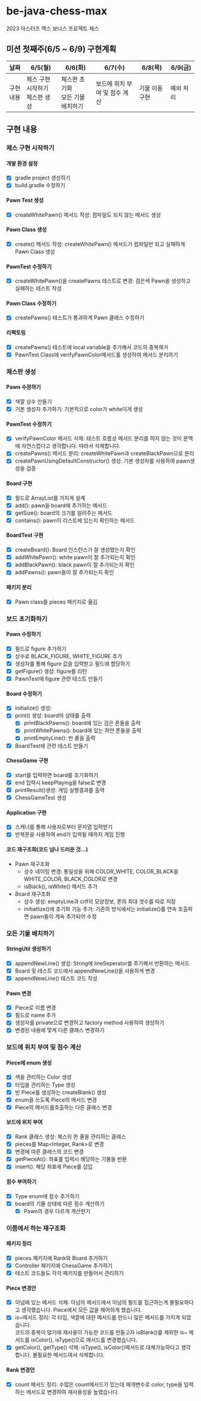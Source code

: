 # be-java-chess-max
2023 마스터즈 맥스 보너스 프로젝트 체스

## 미션 첫째주(6/5 ~ 6/9) 구현계획
| 날짜    | 6/5(월)                | 6/6(화)                | 6/7(수)            |6/8(목)|6/9(금)|
|-------|-----------------------|-----------------------|-------------------|---|---|
| 구현 내용 | 체스 구현 시작하기<br>체스판 생성 | 체스판 초기화<br>모든 기물 배치하기 | 보드에 위치 부여 및 점수 계산 |기물 이동 구현|예외 처리|

## 구현 내용
### 체스 구현 시작하기
#### 개발 환경 설정
  - [x] gradle project 생성하기
  - [x] build.gradle 수정하기 
#### Pawn Test 생성
  - [x] createWhitePawn() 메서드 작성: 컴파일도 되지 않는 메서드 생성
#### Pawn Class 생성
  - [x] create() 메서드 작성: createWhitePawn() 메서드가 컴파일만 되고 실패하게 Pawn Class 생성
#### PawnTest 수정하기
  - [x] createWhitePawn()을 createPawns 테스트로 변경: 검은색 Pawn을 생성하고 실패하는 테스트 작성
#### Pawn Class 수정하기
  - [x] createPawns() 테스트가 통과하게 Pawn 클래스 수정하기
#### 리팩토링
  - [x] createPawns() 테스트에 local variable을 추가해서 코드의 중복제거
  - [x] PawnTest Class에 verifyPawnColor메서드를 생성하여 메서드 분리하기

### 체스판 생성
#### Pawn 수정하기
  - [x] 색깔 상수 만들기 
  - [x] 기본 생성자 추가하기: 기본적으로 color가 white이게 생성
#### PawnTest 수정하기
  - [x] verifyPawnColor 메서드 삭제: 테스트 흐름상 메서드 분리를 하지 않는 것이 문맥에 자연스럽다고 생각합니다. 따라서 삭제합니다.
  - [x] createPawns() 메서드 분리: createWhitePawn과 createBlackPawn으로 분리
  - [x] createPawnUsingDefaultConstructor() 생성: 기본 생성자를 사용하여 pawn생성을 검증
#### Board 구현
  - [x] 필드로 ArrayList를 가지게 설계
  - [x] add(): pawn을 board에 추가하는 메서드
  - [x] getSize(): board의 크기를 알려주는 메서드
  - [x] contains(): pawn이 리스트에 있는지 확인하는 메서드
#### BoardTest 구현
  - [x] createBoard(): Board 인스턴스가 잘 생성됐는지 확인
  - [x] addWhitePawn(): white pawn이 잘 추가되는지 확인
  - [x] addBlackPawn(): black pawn이 잘 추가되는지 확인
  - [x] addPawns(): pawn들이 잘 추가되는지 확인
#### 패키지 분리
  - [x] Pawn class를 pieces 패키지로 옮김

### 보드 초기화하기
#### Pawn 수정하기
  - [x] 필드로 figure 추가하기
  - [x] 상수로 BLACK_FIGURE, WHITE_FIGURE 추가
  - [x] 생성자를 통해 figure 값을 입력받고 필드에 할당하기
  - [x] getFigure() 생성: figure를 리턴
  - [x] PawnTest에 figure 관련 테스트 만들기
#### Board 수정하기
  - [x] initialize() 생성: 
  - [x] print() 생성: board의 상태를 출력
    - [x] printBlackPawns(): board에 있는 검은 폰들을 출력
    - [x] printWhitePawns(): board에 있는 하얀 폰들을 출력
    - [x] printEmptyLine(): 빈 줄을 출력
  - [x] BoardTest에 관련 테스트 만들기
#### ChessGame 구현
  - [x] start를 입력하면 board를 초기화하기
  - [x] end 입력시 keepPlaying을 false로 변경
  - [x] printResult()생성: 게임 실행결과를 출력
  - [x] ChessGameTest 생성
#### Application 구현
  - [x] 스캐너를 통해 사용자로부터 문자열 입력받기
  - [x] 반복문을 사용하여 end가 입력될 때까지 게임 진행
#### 코드 재구조화(코드 넘나 드러운 것...)
  - Pawn 재구조화
    - 상수 네이밍 변경: 통일성을 위해 COLOR_WHITE, COLOR_BLACK을 WHITE_COLOR, BLACK_COLOR로 변경
    - isBlack(), isWhite() 메서드 추가
  - Board 재구조화
    - 상수 생성: emptyLine과 crlf의 모양정보, 폰의 최대 갯수를 따로 저장
    - initiatlize()에 초기화 기능 추가: 기존의 방식에서는 initialize()를 연속 호출하면 pawn들이 계속 추가되어 수정

### 모든 기물 배치하기
####  StringUtil 생성하기
- [x] appendNewLine() 생성: String에 lineSeperator를 추가해서 반환하는 메서드
- [x] Board 및 테스트 코드에서 appendNewLine()을 사용하게 변경
- [x] appendNewLine() 테스트 코드 작성
#### Pawn 변경
- [x] Piece로 이름 변경
- [x] 필드로 name 추가
- [x] 생성자를 private으로 변경하고 factory method 사용하여 생성하기
- [x] 변경된 내용에 맞게 다른 클래스 변경하기

### 보드에 위치 부여 및 점수 계산
#### Piece에 enum 생성
- [x] 색을 관리하는 Color 생성
- [x] 타입을 관리하는 Type 생성
- [x] 빈 Piece를 생성하는 createBlank() 생성
- [x] enum을 쓰도록 Piece의 메서드 변경
- [x] Piece의 메서드를호출하는 다른 클래스 변경
#### 보드에 위치 부여
- [x] Rank 클래스 생성: 체스의 한 줄을 관리하는 클래스
- [x] pieces를 Map<Integer, Rank>로 변경
- [x] 변경에 따른 클래스의 코드 변경
- [x] getPieceAt(): 좌표를 입력시 해당하는 기물을 반환
- [x] insert(): 해당 좌표에 Piece를 삽입
#### 점수 부여하기
- [x] Type enum에 점수 추가하기
- [x] board의 기물 상태에 따른 점수 계산하기
  - [x] Pawn의 경우 다르게 계산한기

### 이쯤에서 하는 재구조화
#### 패키지 정리
- [x] pieces 패키지에 Rank와 Board 추가하기
- [x] Controller 패키지에 ChessGame 추가하기
- [x] 테스트 코드들도 각각 패키지를 만들어서 관리하기
#### Piece 변경안
- [x] 이넘에 있는 메서드 삭제: 이넘의 메서드에서 이넘의 픨드를 접근하는게 불필요하다고 생각했습니다. Piece에서 모든 값을 제어하게 했습니다.
- [x] is~메서드 정리: 각 타입, 색깔에 대한 메서드를 만드니 많은 메서드를 가지게 되었습니다.<br> 
    코드의 중복이 많기에 재사용이 가능한 코드를 만들고자 isBlank()를 제외한 is~ 메서드를 isColor(), isType()으로 메서드를 변경했습니다.
- [x] getColor(), getType() 삭제: isType(), isColor()메서드로 대체가능하다고 생각합니다. 불필요한 메서드여서 삭제합니다.
#### Rank 변경안
- [x] count 메서드 정리: 수많은 count메서드가 있는데 매개변수로 color, type을 입력하는 메서드로 변경하여 재사용성을 높였습니다.
